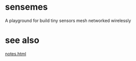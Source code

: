 sensemes
========

A playground for build tiny sensors mesh networked wirelessly

see also
========
[notes.html](file:///notes.html)
